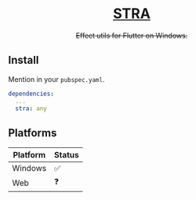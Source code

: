 
<h1 align="center"><a href="https://github.com/AkitoYamashita/stra">STRA</a></h1>
<p align="center" style="text-decoration:line-through;">Effect utils for Flutter on Windows.</p>

## Install

Mention in your `pubspec.yaml`.

```yaml
dependencies:
  ...
  stra: any
```

## Platforms

| Platform | Status |
| -------- | ------ |
| Windows  | ✅     |
| Web      | ❓     |
